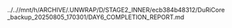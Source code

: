 ../..//mnt/h/ARCHIVE/.UNWRAP/D/STAGE2_INNER/ecb384b48312/DuRiCore_backup_20250805_170301/DAY6_COMPLETION_REPORT.md